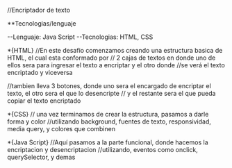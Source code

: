 //Encriptador de texto

**Tecnologias/lenguaje

--Lenguaje: Java Script
--Tecnologias: HTML, CSS

*{HTML}
//En este desafio comenzamos creando una estructura basica de HTML, el cual esta conformado por
// 2 cajas de textos en donde uno de ellos sera para ingresar el texto a encriptar y el otro donde 
//se verá el texto encriptado y viceversa

//tambien lleva 3 botones, donde uno sera el encargado de encriptar el texto, el otro sera el que lo desencripte
// y el restante sera el que pueda copiar el texto encriptado

*{CSS}
// una vez terminamos de crear la estructura, pasamos a darle forma y color
//utilizando background, fuentes de texto, responsividad, media query, y colores que combinen 

*{Java Script}
//Aquí pasamos a la parte funcional, donde  hacemos la encriptacion y desencriptacion
//utilizando, eventos como onclick, querySelector, y demas 

